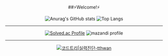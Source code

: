 <div align="center">
##⚡Welcome!⚡

![Anurag's GitHub stats](https://github-readme-stats.vercel.app/api?username=ta2hwan&show_icons=true&theme=dark)
![Top Langs](https://github-readme-stats.vercel.app/api/top-langs/?username=ta2hwan&layout=compact&theme=dark)

<hr>

[![Solved.ac Profile](http://mazassumnida.wtf/api/v2/generate_badge?boj=ta2hwan)](https://solved.ac/ta2hwan/)
![mazandi profile](http://mazandi.herokuapp.com/api?handle=ta2hwan&theme=dark)

<hr>

[![코드트리|실력진단-tthwan](https://banner.codetree.ai/v1/banner/tthwan)](https://www.codetree.ai/profiles/tthwan)


</div>
<!--
**t-t-hwan/t-t-hwan** is a ✨ _special_ ✨ repository because its `README.md` (this file) appears on your GitHub profile.

Here are some ideas to get you started:

- 🔭 I’m currently working on ...
- 🌱 I’m currently learning ...
- 👯 I’m looking to collaborate on ...
- 🤔 I’m looking for help with ...
- 💬 Ask me about ...
- 📫 How to reach me: ...
- 😄 Pronouns: ...
- ⚡ Fun fact: ...
-->
